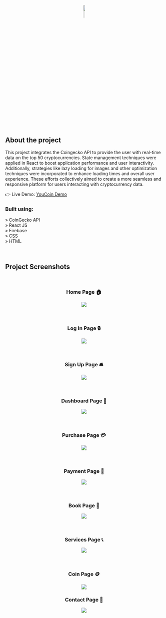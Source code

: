 <div align='center'><img style="width:10%" src='logo.png'/></div>

<h2>About the project</h2>

<p>This project integrates the Coingecko API to provide the user with real-time data on the top 50 cryptocurrencies. State management techniques were applied in React to boost application performance and user interactivity. Additionally, strategies like lazy loading for images and other optimization techniques were incorporated to enhance loading times and overall user experience. These efforts collectively aimed to create a more seamless and responsive platform for users interacting with cryptocurrency data.

</p>

👉 Live Demo: <a href='https://youcoin.vercel.app'>YouCoin Demo</a>

<h3>Built using:</h3>

» CoinGecko API <br>
» React JS <br>
» Firebase <br>
» CSS <br>
» HTML<br>

<br>

<h2>Project Screenshots</h2>
<br>
<h3 align='center'>Home Page 🏠</h3>

<div align='center'>
  <img src='./readme/hero.png'/>
</div>
<br><br>

<h3 align='center'>Log In Page 🔒</h3>
<div align='center'>
  <img src='./readme/login.png'/>
</div>
<br><br>
<h3 align='center'>Sign Up Page 🛎️</h3>
<div align='center'>
  <img src='./readme/signupp.png'/>
</div>
<br><br>
<h3 align='center'>Dashboard Page 🦾</h3>
<div align='center'>
  <img src='./readme/dashboard.png'/>
</div>
<br><br>
<h3 align='center'>Purchase Page 💳</h3>
<div align='center'>
  <img src='./readme/purchases.png'/>
</div>
<br><br>
<h3 align='center'>Payment Page 💸</h3>
<div align='center'>
  <img src='./readme/payment.png'/>
</div>
<br><br>
  <h3 align='center'>Book Page 📖</h3>
<div align='center'>
  <img src='./readme/book.png'/>
</div>
<br><br>
<h3 align='center'>Services Page 📞</h3>
<div align='center'>
  <img src='./readme/service.png'/>
</div>
<br><br>
<h3 align='center'>Coin Page 🪙</h3>

<div align='center'>
  <img src='./readme/coin.png'/>
</div>
<h3 align='center'> Contact Page 📱</h3>

<div align='center'>
  <img src='./readme/contact.png'/>
</div>
<br><br>
